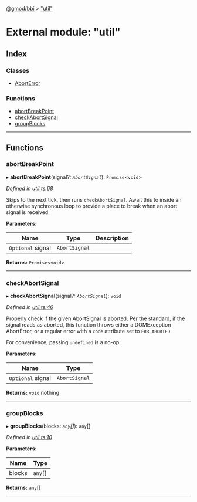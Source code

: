 [@gmod/bbi](../README.md) > ["util"](../modules/_util_.md)

# External module: "util"

## Index

### Classes

* [AbortError](../classes/_util_.aborterror.md)

### Functions

* [abortBreakPoint](_util_.md#abortbreakpoint)
* [checkAbortSignal](_util_.md#checkabortsignal)
* [groupBlocks](_util_.md#groupblocks)

---

## Functions

<a id="abortbreakpoint"></a>

###  abortBreakPoint

▸ **abortBreakPoint**(signal?: *`AbortSignal`*): `Promise`<`void`>

*Defined in [util.ts:68](https://github.com/gmod/bbi-js/blob/27f8971/src/util.ts#L68)*

Skips to the next tick, then runs `checkAbortSignal`. Await this to inside an otherwise synchronous loop to provide a place to break when an abort signal is received.

**Parameters:**

| Name | Type | Description |
| ------ | ------ | ------ |
| `Optional` signal | `AbortSignal` |   |

**Returns:** `Promise`<`void`>

___
<a id="checkabortsignal"></a>

###  checkAbortSignal

▸ **checkAbortSignal**(signal?: *`AbortSignal`*): `void`

*Defined in [util.ts:46](https://github.com/gmod/bbi-js/blob/27f8971/src/util.ts#L46)*

Properly check if the given AbortSignal is aborted. Per the standard, if the signal reads as aborted, this function throws either a DOMException AbortError, or a regular error with a `code` attribute set to `ERR_ABORTED`.

For convenience, passing `undefined` is a no-op

**Parameters:**

| Name | Type |
| ------ | ------ |
| `Optional` signal | `AbortSignal` |

**Returns:** `void`
nothing

___
<a id="groupblocks"></a>

###  groupBlocks

▸ **groupBlocks**(blocks: *`any`[]*): `any`[]

*Defined in [util.ts:10](https://github.com/gmod/bbi-js/blob/27f8971/src/util.ts#L10)*

**Parameters:**

| Name | Type |
| ------ | ------ |
| blocks | `any`[] |

**Returns:** `any`[]

___

